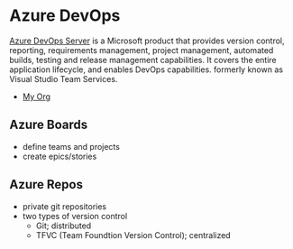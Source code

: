 # Azure DevOps

[Azure DevOps Server](https://azure.microsoft.com/en-us/services/devops/?nav=min) is a Microsoft product that provides version control, reporting, requirements management, project management, automated builds, testing and release management capabilities. It covers the entire application lifecycle, and enables DevOps capabilities. formerly known as Visual Studio Team Services.

- [My Org](https://dev.azure.com/anishst)

## Azure Boards

- define teams and projects
- create epics/stories

## Azure Repos

- private git repositories
- two types of version control
  - Git; distributed
  - TFVC (Team Foundtion Version Control); centralized

